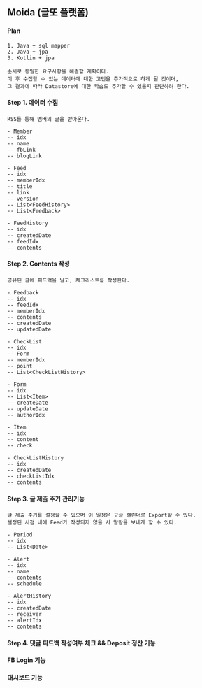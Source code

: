 ## Moida (글또 플랫폼)

#### Plan 

```
1. Java + sql mapper
2. Java + jpa
3. Kotlin + jpa

순서로 동일한 요구사항을 해결할 계획이다.
이 후 수집할 수 있는 데이터에 대한 고민을 추가적으로 하게 될 것이며, 
그 결과에 따라 Datastore에 대한 학습도 추가할 수 있을지 판단하려 한다.
```

#### Step 1. 데이터 수집

```
RSS를 통해 멤버의 글을 받아온다.

- Member
-- idx
-- name
-- fbLink
-- blogLink

- Feed
-- idx
-- memberIdx
-- title
-- link
-- version
-- List<FeedHistory>
-- List<Feedback>

- FeedHistory
-- idx
-- createdDate
-- feedIdx
-- contents
```

#### Step 2. Contents 작성

```
공유된 글에 피드백을 달고, 체크리스트를 작성한다.

- Feedback
-- idx
-- feedIdx
-- memberIdx
-- contents
-- createdDate
-- updatedDate

- CheckList
-- idx
-- Form
-- memberIdx
-- point
-- List<CheckListHistory>

- Form
-- idx
-- List<Item>
-- createDate
-- updateDate
-- authorIdx

- Item 
-- idx
-- content
-- check

- CheckListHistory
-- idx
-- createdDate
-- checkListIdx
-- contents
```

#### Step 3. 글 제출 주기 관리기능

```
글 제출 주기를 설정할 수 있으며 이 일정은 구글 캘린더로 Export할 수 있다.
설정된 시점 내에 Feed가 작성되지 않을 시 알람을 보내게 할 수 있다.

- Period
-- idx
-- List<Date>

- Alert
-- idx
-- name
-- contents
-- schedule

- AlertHistory
-- idx
-- createdDate
-- receiver
-- alertIdx
-- contents
```

#### Step 4. 댓글 피드백 작성여부 체크 && Deposit 정산 기능

#### FB Login 기능

#### 대시보드 기능